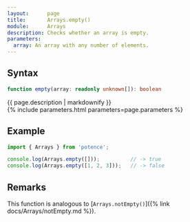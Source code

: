 ```yaml
---
layout:      page
title:       Arrays.empty()
module:      Arrays
description: Checks whether an array is empty.
parameters:
  array: An array with any number of elements.
---
```

## Syntax

```ts
function empty(array: readonly unknown[]): boolean
```

<div class="description">{{ page.description | markdownify }}</div>
{% include parameters.html parameters=page.parameters %}

## Example

```ts
import { Arrays } from 'potence';

console.log(Arrays.empty([]));          // -> true
console.log(Arrays.empty([1, 2, 3]));   // -> false
```

## Remarks

This function is analogous to [`Arrays.notEmpty()`]({% link
docs/Arrays/notEmpty.md %}).
